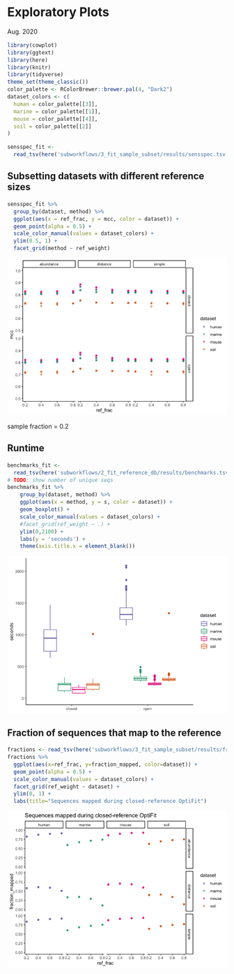 Exploratory Plots
================
Aug. 2020

``` r
library(cowplot)
library(ggtext)
library(here)
library(knitr)
library(tidyverse)
theme_set(theme_classic())
color_palette <- RColorBrewer::brewer.pal(4, "Dark2")
dataset_colors <- c(
  human = color_palette[[3]],
  marine = color_palette[[1]],
  mouse = color_palette[[4]],
  soil = color_palette[[2]]
)
```

``` r
sensspec_fit <-
  read_tsv(here('subworkflows/3_fit_sample_subset/results/sensspec.tsv'))
```

## Subsetting datasets with different reference sizes

``` r
sensspec_fit %>%
  group_by(dataset, method) %>%
  ggplot(aes(x = ref_frac, y = mcc, color = dataset)) +
  geom_point(alpha = 0.5) +
  scale_color_manual(values = dataset_colors) +
  ylim(0.5, 1) +
  facet_grid(method ~ ref_weight)
```

![](figures/fit_ref_frac-1.png)<!-- -->

sample fraction = 0.2

## Runtime

``` r
benchmarks_fit <-
  read_tsv(here('subworkflows/2_fit_reference_db/results/benchmarks.tsv'))
# TODO: show number of unique seqs 
benchmarks_fit %>% 
    group_by(dataset, method) %>%
    ggplot(aes(x = method, y = s, color = dataset)) +
    geom_boxplot() +
    scale_color_manual(values = dataset_colors) +
    #facet_grid(ref_weight ~ .) +
    ylim(0,2100) +
    labs(y = 'seconds') +
    theme(axis.title.x = element_blank())
```

![](figures/unnamed-chunk-2-1.png)<!-- -->

## Fraction of sequences that map to the reference

``` r
fractions <- read_tsv(here('subworkflows/3_fit_sample_subset/results/fraction_reads_mapped.tsv'))
fractions %>% 
  ggplot(aes(x=ref_frac, y=fraction_mapped, color=dataset)) +
  geom_point(alpha = 0.5) +
  scale_color_manual(values = dataset_colors) +
  facet_grid(ref_weight ~ dataset) +
  ylim(0, 1) +
  labs(title="Sequences mapped during closed-reference OptiFit")
```

![](figures/fraction_reads_mapped-1.png)<!-- -->
